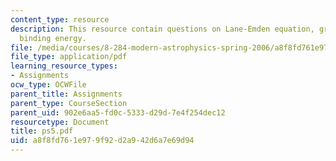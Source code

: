 ```yaml
---
content_type: resource
description: This resource contain questions on Lane-Emden equation, gravitational
  binding energy.
file: /media/courses/8-284-modern-astrophysics-spring-2006/a8f8fd761e979f92d2a942d6a7e69d94_ps5.pdf
file_type: application/pdf
learning_resource_types:
- Assignments
ocw_type: OCWFile
parent_title: Assignments
parent_type: CourseSection
parent_uid: 902e6aa5-fd0c-5333-d29d-7e4f254dec12
resourcetype: Document
title: ps5.pdf
uid: a8f8fd76-1e97-9f92-d2a9-42d6a7e69d94
---
```

